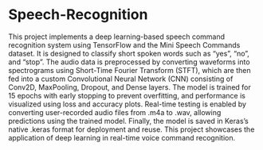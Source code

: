 # Speech-Recognition
This project implements a deep learning-based speech command recognition system using TensorFlow and the Mini Speech Commands dataset. It is designed to classify short spoken words such as “yes”, “no”, and “stop”. The audio data is preprocessed by converting waveforms into spectrograms using Short-Time Fourier Transform (STFT), which are then fed into a custom Convolutional Neural Network (CNN) consisting of Conv2D, MaxPooling, Dropout, and Dense layers. The model is trained for 15 epochs with early stopping to prevent overfitting, and performance is visualized using loss and accuracy plots. Real-time testing is enabled by converting user-recorded audio files from .m4a to .wav, allowing predictions using the trained model. Finally, the model is saved in Keras’s native .keras format for deployment and reuse. This project showcases the application of deep learning in real-time voice command recognition.
